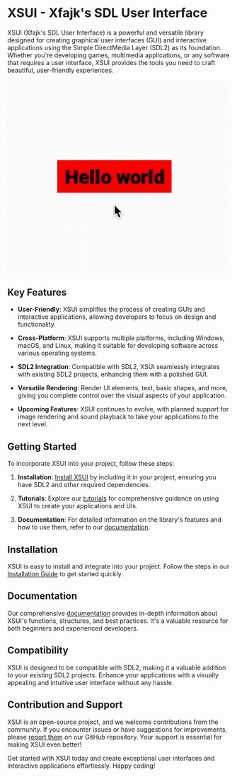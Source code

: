 # XSUI - Xfajk's SDL User Interface

XSUI (Xfajk's SDL User Interface) is a powerful and versatile library designed for creating graphical user interfaces (GUI) and interactive applications using the Simple DirectMedia Layer (SDL2) as its foundation. Whether you're developing games, multimedia applications, or any software that requires a user interface, XSUI provides the tools you need to craft beautiful, user-friendly experiences.

![XSUI Example](test/showcase_gifs_and_images/XSUIlib-buttons-showcase.gif)

## Key Features

- **User-Friendly**: XSUI simplifies the process of creating GUIs and interactive applications, allowing developers to focus on design and functionality.

- **Cross-Platform**: XSUI supports multiple platforms, including Windows, macOS, and Linux, making it suitable for developing software across various operating systems.

- **SDL2 Integration**: Compatible with SDL2, XSUI seamlessly integrates with existing SDL2 projects, enhancing them with a polished GUI.

- **Versatile Rendering**: Render UI elements, text, basic shapes, and more, giving you complete control over the visual aspects of your application.

- **Upcoming Features**: XSUI continues to evolve, with planned support for image rendering and sound playback to take your applications to the next level.

## Getting Started

To incorporate XSUI into your project, follow these steps:

1. **Installation**: [Install XSUI](https://github.com/XFajk/XSUI-lib/wiki/Installation-Guide) by including it in your project, ensuring you have SDL2 and other required dependencies.

2. **Tutorials**: Explore our [tutorials](link-to-tutorials) for comprehensive guidance on using XSUI to create your applications and UIs.

3. **Documentation**: For detailed information on the library's features and how to use them, refer to our [documentation](https://github.com/XFajk/XSUI-lib/wiki).

## Installation

XSUI is easy to install and integrate into your project. Follow the steps in our [Installation Guide](https://github.com/XFajk/XSUI-lib/wiki/Installation-Guide) to get started quickly.

## Documentation

Our comprehensive [documentation](https://github.com/XFajk/XSUI-lib/wiki) provides in-depth information about XSUI's functions, structures, and best practices. It's a valuable resource for both beginners and experienced developers.

## Compatibility

XSUI is designed to be compatible with SDL2, making it a valuable addition to your existing SDL2 projects. Enhance your applications with a visually appealing and intuitive user interface without any hassle.

## Contribution and Support

XSUI is an open-source project, and we welcome contributions from the community. If you encounter issues or have suggestions for improvements, please [report them](https://github.com/XFajk/XSUI-lib/issues) on our GitHub repository. Your support is essential for making XSUI even better!

Get started with XSUI today and create exceptional user interfaces and interactive applications effortlessly. Happy coding!
